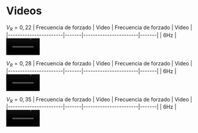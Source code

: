 # Videos

$V_R=0,22$
| Frecuencia de forzado | Video | Frecuencia de forzado | Video |
|-----------------------|-------|-----------------------|-------|
| 6Hz | <video src='https://user-images.githubusercontent.com/67233283/170135943-a90e2b2c-d40b-4ab7-a5f2-95d64bd23159.mp4' width=90/> | 8 Hz| <video src='https://user-images.githubusercontent.com/67233283/170136057-a5b58a50-d142-411d-9abf-44e8a4304e79.mp4' width=90/> | 
|10 Hz| <video src='https://user-images.githubusercontent.com/67233283/170135982-c4175922-7f79-4b57-857e-7047add408b5.mp4' width=90/> |12 Hz| <video src='https://user-images.githubusercontent.com/67233283/170136076-dd36bc10-af43-4127-9bff-a010f6940650.mp4' width=90/> |
|14 Hz| <video src='https://user-images.githubusercontent.com/67233283/170136112-d779a2f6-fd3d-4d9e-b834-58483a8351ec.mp4' width=90/> |16 Hz| <video src='https://user-images.githubusercontent.com/67233283/170136145-9dc06ad5-aec9-4002-98d1-08cfb69488bd.mp4' width=90/> |
|18 Hz| <video src='https://user-images.githubusercontent.com/67233283/170136172-908e9d35-f22b-4a15-94d8-66340e8ad2a7.mp4' width=90/> |20 Hz| <video src='https://user-images.githubusercontent.com/67233283/170136235-1cf419c9-f84d-43d2-a145-e6646101cf29.mp4' width=90/> |

$V_R=0,28$
| Frecuencia de forzado | Video | Frecuencia de forzado | Video |
|-----------------------|-------|-----------------------|-------|
| 6Hz | <video src='https://user-images.githubusercontent.com/67233283/170136374-1c9a784e-c634-40e0-a9c1-2584ee561e6a.mp4' width=90/> | 8 Hz| <video src='https://user-images.githubusercontent.com/67233283/170136384-bc113421-4cd2-4fc2-94ca-656ead91fcd5.mp4' width=90/> | 
|10 Hz| <video src='https://user-images.githubusercontent.com/67233283/170136398-b7cad853-cbf4-45e5-99e8-15b48d74f576.mp4' width=90/> |12 Hz| <video src='https://user-images.githubusercontent.com/67233283/170136408-a69f4a6d-d53f-496f-a15a-da7c96f1810e.mp4' width=90/> |
|14 Hz| <video src='https://user-images.githubusercontent.com/67233283/170136465-15147c66-14a7-42ae-bd49-19551b3e5e22.mp4' width=90/> |16 Hz| <video src='https://user-images.githubusercontent.com/67233283/170136452-bac5324d-ea04-4eab-b25f-ccabc0440665.mp4' width=90/> |
|18 Hz| <video src='https://user-images.githubusercontent.com/67233283/170136477-3eb792b1-afec-4eca-b65b-79bcb8ef5ceb.mp4' width=90/> |20 Hz| <video src='https://user-images.githubusercontent.com/67233283/170136497-d265e552-e45d-4d2c-9893-765790f2309e.mp4' width=90/> |

$V_R=0,35$
| Frecuencia de forzado | Video | Frecuencia de forzado | Video |
|-----------------------|-------|-----------------------|-------|
| 6Hz | <video src='https://user-images.githubusercontent.com/67233283/170842206-5443ca75-59c3-4311-a3c2-08991200deeb.mp4' width=90/> | 8 Hz| <video src='https://user-images.githubusercontent.com/67233283/170842209-e3cb5dcc-0292-4bb2-b304-939d81a5fd11.mp4' width=90/> | 
|10 Hz| <video src='https://user-images.githubusercontent.com/67233283/170842215-f48efa95-a74b-4ae5-9c31-38537f78e4ba.mp4' width=90/> |12 Hz| <video src='https://user-images.githubusercontent.com/67233283/170844255-934d226b-51da-4585-8823-ade9289ccb5b.mp4' width=90/> |
|14 Hz| <video src='' width=90/> |16 Hz| <video src='https://user-images.githubusercontent.com/67233283/170844258-561bf8b1-380a-42c7-8a05-64f7d2c9e640.mp4' width=90/> |
|18 Hz| <video src='https://user-images.githubusercontent.com/67233283/170844263-2b090880-c1ed-4b1b-85ae-7be8bef0f8ab.mp4
' width=90/> |20 Hz| <video src='https://user-images.githubusercontent.com/67233283/170844265-96c12c03-8090-4f9c-ba0f-b9988335874f.mp4' width=90/> |




































































